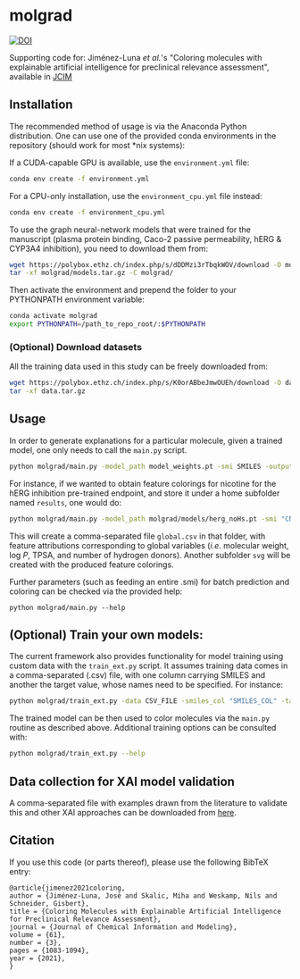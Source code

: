 # molgrad

[![DOI](https://zenodo.org/badge/244630479.svg)](https://zenodo.org/badge/latestdoi/244630479)


Supporting code for: Jiménez-Luna _et al._'s "Coloring molecules with explainable artificial intelligence for preclinical relevance assessment", available in [JCIM](https://pubs.acs.org/doi/10.1021/acs.jcim.0c01344)



## Installation

The recommended method of usage is via the Anaconda Python distribution. One can use one of the provided conda environments in the repository (should work for most *nix systems):

If a CUDA-capable GPU is available, use the `environment.yml` file:

```bash
conda env create -f environment.yml
```

For a CPU-only installation, use the `environment_cpu.yml` file instead:

```bash
conda env create -f environment_cpu.yml
```

To use the graph neural-network models that were trained for the manuscript (plasma protein binding, Caco-2 passive permeability, hERG & CYP3A4 inhibition), you need to download them from:

``` bash
wget https://polybox.ethz.ch/index.php/s/dDDMzi3rTbqkWOV/download -O molgrad/models.tar.gz
tar -xf molgrad/models.tar.gz -C molgrad/
```

Then activate the environment and prepend the folder to your PYTHONPATH environment variable:

```bash
conda activate molgrad
export PYTHONPATH=/path_to_repo_root/:$PYTHONPATH
```

### (Optional) Download datasets

All the training data used in this study can be freely downloaded from:

```bash
wget https://polybox.ethz.ch/index.php/s/K0orABbeJmwOUEh/download -O data.tar.gz
tar -xf data.tar.gz
```


## Usage

In order to generate explanations for a particular molecule, given a trained model, one only needs to call the `main.py` script. 

```bash
python molgrad/main.py -model_path model_weights.pt -smi SMILES -output_f RESULT_DIR
```


For instance, if we wanted to obtain feature colorings for nicotine for the hERG inhibition pre-trained endpoint, and store it under a home subfolder named `results`, one would do:

```bash
python molgrad/main.py -model_path molgrad/models/herg_noHs.pt -smi "CN1CCCC1C2=CN=CC=C2" -output_f $HOME/results/
```

This will create a comma-separated file `global.csv` in that folder, with feature attributions corresponding to global variables (_i.e_. molecular weight, log _P_, TPSA, and number of hydrogen donors). Another subfolder `svg` will be created with the produced feature colorings.

Further parameters (such as feeding an entire .smi) for batch prediction and coloring can be checked via the provided help:

```
python molgrad/main.py --help
```

## (Optional) Train your own models:

The current framework also provides functionality for model training using custom data with the `train_ext.py` script. It assumes training data comes in a comma-separated (.csv) file, with one column carrying SMILES and another the target value, whose names need to be specified. For instance:


```bash
python molgrad/train_ext.py -data CSV_FILE -smiles_col "SMILES_COL" -target_col "TARGET_COL" -output path_to_weights.pt
```

The trained model can be then used to color molecules via the `main.py` routine as described above. Additional training options can be consulted with:

```bash
python molgrad/train_ext.py --help
```


## Data collection for XAI model validation

A comma-separated file with examples drawn from the literature to validate this and other XAI approaches can be downloaded from [here](https://polybox.ethz.ch/index.php/s/olEIsl2fPngzFYS).



## Citation

If you use this code (or parts thereof), please use the following BibTeX entry:

```
@article{jimenez2021coloring,
author = {Jiménez-Luna, José and Skalic, Miha and Weskamp, Nils and Schneider, Gisbert},
title = {Coloring Molecules with Explainable Artificial Intelligence for Preclinical Relevance Assessment},
journal = {Journal of Chemical Information and Modeling},
volume = {61},
number = {3},
pages = {1083-1094},
year = {2021},
}
```
